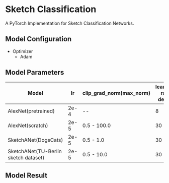 # Sketch Classification
   A PyTorch Implementation for Sketch Classification Networks.
   
## Model Configuration
- Optimizer
   - Adam

## Model Parameters
| Model | lr | clip_grad_norm(max_norm)| learning rate decay | weight_decay |
| --- | --- | --- | --- | --- |
| AlexNet(pretrained) | 2e-4 | -- | 8 | 0.0005 | 
| AlexNet(scratch) | 2e-5 | 0.5 - 100.0 | 30 | 0.0005 |
| SketchANet(DogsCats) | 2e-5 | 0.5 - 1.0 | 30 | 0.0005 |
| SketchANet(TU-Berlin sketch dataset) | 2e-5 | 0.5 - 10.0 | 30 | 0.0001 - 0.0003 | 

## Model Result